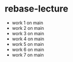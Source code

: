 # rebase-lecture

- work 1 on main
- work 2 on main
- work 3 on main
- work 4 on main
- work 5 on main
- work 6 on main
- work 7 on main

